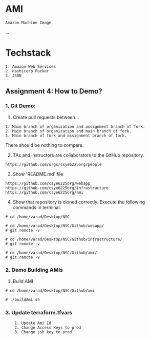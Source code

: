 # AMI 
```
Amazon Machine Image
```
...
# Techstack
```
1. Amazon Web Services
2. Hashicorp Packer
3. JSON
```

## Assignment 4: How to Demo?
### 1. Git Demo:

1. Create pull requests between...
```
1. Main branch of organization and assignment branch of fork.
2. Main branch of organization and main branch of fork.
3. Main branch of fork and assignment branch of fork.
```

There should be nothing to compare.

2.  TAs and instructors are collaborators to the GitHub repository.
```
https://github.com/orgs/csye6225org/people
```

3. Show 'README.md' file
```
https://github.com/csye6225org/webapp
https://github.com/csye6225org/infrastructure
https://github.com/csye6225org/ami
```

4. Show that repository is cloned correctly.
   Execute the following commands in terminal.
```
# cd /home/varad/Desktop/NSC

# cd /home/varad/Desktop/NSC/Github/webapp/
# git remote -v

# cd /home/varad/Desktop/NSC/Github/infrastructure/
# git remote -v

# cd /home/varad/Desktop/NSC/Github/ami/
# git remote -v
```
### 2. Demo Building AMIs

1. Build AMI

```
# cd /home/varad/Desktop/NSC/Github/ami

# ./buildAmi.sh
```

### 3. Update terraform.tfvars

```
    1. Update Ami Id
    2. Change Access Keys to prod
    3. Change ssh key to prod
```
